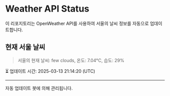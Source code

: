 
# Weather API Status

이 리포지토리는 OpenWeather API를 사용하여 서울의 날씨 정보를 자동으로 업데이트합니다.

## 현재 서울 날씨
> 서울의 현재 날씨: few clouds, 온도: 7.04°C, 습도: 29%

⏳ 업데이트 시간: 2025-03-13 21:14:20 (UTC)

---
자동 업데이트 봇에 의해 관리됩니다.
